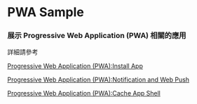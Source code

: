 # PWA Sample
### 展示 Progressive Web Application (PWA) 相關的應用


詳細請參考 

[Progressive Web Application (PWA):Install App](https://rainmakerho.github.io/2021/01/25/Progressive-Web-Application-Install/)

[Progressive Web Application (PWA):Notification and Web Push](https://rainmakerho.github.io/2021/01/26/Progressive-Web-Application-Notification-WebPush/)

[Progressive Web Application (PWA):Cache App Shell](https://rainmakerho.github.io/2021/01/27/Progressive-Web-Application-Cache-App-Shell/)
